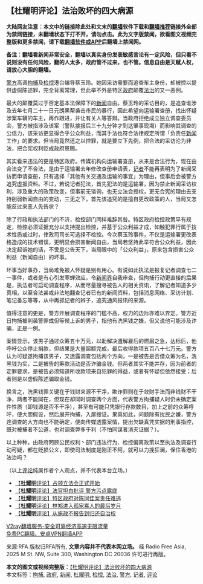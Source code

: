  <h2>【杜耀明评论】法治败坏的四大病源</h2> <p class="notice"><b>大陆网友注意：本文中的链接除此处和文末的<a href="https://github.com/bannedbook/fanqiang" >翻墙</a>软件下载和<a href="https://github.com/killgcd/justmysocks/blob/master/README.md">翻墙推荐</a>链接外全部为禁网链接，未翻墙状态下打不开，请勿点击。此为文字版禁闻，欲看图文视频完整版和更多禁闻，请下载<a href="https://github.com/bannedbook/fanqiang">翻墙软件或APP</a>后翻墙上禁闻网。</p><p>备注：翻墙看新闻非常安全，翻墙以真实身份发表敏感言论有一定风险，但只看不说则没有任何风险，翻的人太多，政府管不过来，也不管。信息自由是天赋人权，请放心大胆的翻墙。</b></p>  <div class="entry"> <p><a href="https://www.bannedbook.org/bnews/tag/%e8%ad%a6%e6%96%b9/" class="st_tag internal_tag" rel="tag" title="标签 警方 下的日志">警方</a>高调<a href="https://www.bannedbook.org/bnews/tag/%E6%8B%98%E6%8D%95/" class="st_tag internal_tag" rel="tag" title="标签 拘捕 下的日志">拘捕</a>及<a href="https://www.bannedbook.org/bnews/tag/%E6%A3%80%E6%8E%A7/" class="st_tag internal_tag" rel="tag" title="标签 检控 下的日志">检控</a>港台编导蔡玉玲。她因采访需要而追查车主身份，却被控以提供虚假陈述罪，完全背离常理，但此举不外是特区<a href="https://www.bannedbook.org/bnews/tag/%e6%94%bf%e5%ba%9c/" class="st_tag internal_tag" rel="tag" title="标签 政府 下的日志">政府</a>颠覆<a href="https://www.bannedbook.org/bnews/tag/%e6%b3%95%e6%b2%bb/" class="st_tag internal_tag" rel="tag" title="标签 法治 下的日志">法治</a>的又一恶例。</p> <p>最大的颠覆莫过于否定基本法保障下的<span class='wp_keywordlink_affiliate'><a href="https://www.bannedbook.org/" title="新闻">新闻</a></span>自由。蔡玉玲的采访目的，是追查谁涉及去年七月二十一日元朗黑帮袭击市民的暴行，因此希望向运输署查册，找出怀疑涉案车辆的车主，再作跟进，并让有关人等答辩。当政府拒绝成立独立调查委员会，警方被指涉及该案（警队接报后三十九分钟才到达肇事现塲）而影响其调查的公信力，该采访更显得合乎公众利益，而其手法也符合法律规定所谓「负责任<a href="https://www.bannedbook.org/bnews/tag/%E6%96%B0%E9%97%BB/" class="st_tag internal_tag" rel="tag" title="标签 新闻 下的日志">新闻</a>工作」的要求。但当局竟然还之以控罪，就是要立下先例，把合法的采访沦为非法，把合宪权利贬成政府恩赐。</p>  <p>其实看来违法的更是特区政府。传媒机构向运输署查册，从来是合法行为，现在由合法变了不合法，是由于运输署去年修改查册申请表，<a href="https://www.bannedbook.org/bnews/tag/%E8%AE%B0%E8%80%85/" class="st_tag internal_tag" rel="tag" title="标签 记者 下的日志">记者</a>不能再表明为了新闻采访而申请查册，只有选择「其他有关交通及运输的事宜」为理由，但事后会被警方追究虚报资料。不过，若说记者犯法，首先犯法的是运输署，因为禁止新闻采访权利，涉及重大的政策改变，但事前无谘询，也无立法会授权，更无合宪的理由去支持削弱新闻自由的变动，三无之下，首先该追究的是擅自更改政策的人，当局又怎能反过来恶人先告状？</p> <p>除了行政和执法部门的不济，检控部门同样难辞其咎。特区政府检控政策早有规定，检控必须证据充分以支持提出检控，并基于公众利益才成，如触犯罪行属于技术性质或过时，律政司司长可选择不检控。今次蔡玉玲事件，不仅是运输署更改表格造成的技术错误，更明显会损害新闻自由，当局若坚持此举符合公众利益，因此决定起诉她的话，不啻是公告天下，当局眼中的「公众利益」，原来包含损害公众利益（新闻自由）的坏事。</p>  <p>坏事当好事办，当局难免被人怀疑是别有用心。有说如此执法是报复记者调查七二一事件，或者是有心引发寒蝉效应，令<span class='wp_keywordlink'><a href="https://www.bannedbook.org/forum2/topic805.html" title="新闻与官场的内幕故事：新闻界" target="_blank">新闻界</a></span>自我审查，但拘捕行动更直接的后果是，执法者可启动调查程序，从而尽量搜寻被告人的相关资讯，了解记者知道多少真相，以至合法甚或非法地翻查记者已有的新闻资料，包括消息网络、采访计划、笔记备忘等等，从中再抓记者的辫子，追究通风报讯的来源。</p> <p>值得注意的更是，警方开展调查程序的门槛不高，权力的边际亦难以界定。警方近日拘捕被判袭警罪成但等候上诉的男子，指他有洗黑钱之嫌，但又说他可能涉及诈骗，正是一例。</p>  <p>案情显示，该男子通过众筹五十万元，以助解决遭解雇后的燃眉之急，达标后，他呼吁公众停止捐款，但结果是大量超额完成，最后收得款项五百八十七万元。警方认为可疑遂拘捕该男子，又透露调查包括两个方向，一是被告是否借众筹为名，洗黑钱为实，二是被告的筹款活动是否诈骗金钱。但两者其实不能并存，因为前者的定罪要求，是被告必须知道所收款项来自犯罪的得益，或者有怀疑但依然接受；后者则是以虚假陈述骗取金钱。</p> <p>换言之，洗黑钱罪关键在于钱财来源不干净，欺诈罪则在于敛财手法而非钱财不干净，两者不能同在，但现在却同时调查两个方面，代表警方拘捕疑人时仍未确定案件性质（即钱源是否不干净），甚至有可能只凭银行存款数目，加上之前的众筹呼吁，便大胆假设，然后展开拘捕，入屋搜证。果真如此，问题除有扰民之嫌，警方连调查的大方向也不能确定，便向传媒透露案情，提出欠缺真凭实据的刑事指控，既对被捕者不公道，也对调查弊多于利（不怕同谋者消灭证据？）。</p>  <p>以上种种，由政府罔顾公民权利丶部门违法行为、检控偏离政策以至执法及调查行动可疑，都在贬损公义，即使司法制度是刚正不阿，就可以力挽狂澜，保住香港的法治吗？</p> <p>（以上<span class='wp_keywordlink_affiliate'><a href="https://www.bannedbook.org/bnews/comments/" title="新闻评论" target="_blank">评论</a></span>纯属作者个人观点，并不代表本台立场。）</p> <ul class='op-related-articles' title='相关阅读'> <li><a href='https://www.bannedbook.org/bnews/comments/20201112/1430040.html' target='_blank'>【<b>杜耀明</b>评论】占领立法会正式开始</a></li> <li><a href='https://www.bannedbook.org/bnews/comments/20201105/1426365.html' target='_blank'>【<b>杜耀明</b>评论】法官坦白批评 警方污点露底</a></li> <li><a href='https://www.bannedbook.org/bnews/comments/20201029/1422345.html' target='_blank'>【<b>杜耀明</b>评论】特区政府对陈同佳案责任难逃</a></li> <li><a href='https://www.bannedbook.org/bnews/comments/20201022/1418424.html' target='_blank'>【<b>杜耀明</b>评论】林郑进入孤家寡人的最后岁月</a></li> <li><a href='https://www.bannedbook.org/bnews/comments/20201015/1414373.html' target='_blank'>【<b>杜耀明</b>评论】从施政不报告到归还自治权</a></li> </ul> <p class="texttj"> <a href="https://www.bannedbook.org/forum23/topic22702.html" target="_blank">V2ray翻墙服务-安全可靠经济高速无限流量</a><br/> <a href="https://github.com/bannedbook/fanqiang/wiki/%E7%A6%81%E9%97%BB%E7%BD%91%E5%AE%89%E5%8D%93%E7%BF%BB%E5%A2%99%E6%96%B0%E9%97%BBAPP" target="_blank">免费PC翻墙、安卓VPN翻墙APP</a></p><p>来源:RFA  版权归RFA所有, <strong>文章内容并不代表本网立场。</strong>  经 Radio Free Asia, 2025 M St. NW, Suite 300, Washington DC 20036 许可进行再版。</p><a name='sharetosocial'></a>       <div><b>本文的图文或视频完整版</b>：<a href='https://www.bannedbook.org/bnews/comments/20201119/1433623.html'>【杜耀明评论】法治败坏的四大病源</a></div>  </div><!--END ENTRY--> <div class="postfooter"> <div>本文标签：<a href="https://www.bannedbook.org/bnews/tag/%E6%8B%98%E6%8D%95/" rel="tag">拘捕</a>, <a href="https://www.bannedbook.org/bnews/tag/%e6%94%bf%e5%ba%9c/" rel="tag">政府</a>, <a href="https://www.bannedbook.org/bnews/tag/%E6%96%B0%E9%97%BB/" rel="tag">新闻</a>, <a href="https://www.bannedbook.org/bnews/tag/%E6%9D%9C%E8%80%80%E6%98%8E/" rel="tag">杜耀明</a>, <a href="https://www.bannedbook.org/bnews/tag/%E6%A3%80%E6%8E%A7/" rel="tag">检控</a>, <a href="https://www.bannedbook.org/bnews/tag/%e6%b3%95%e6%b2%bb/" rel="tag">法治</a>, <a href="https://www.bannedbook.org/bnews/tag/%e8%ad%a6%e6%96%b9/" rel="tag">警方</a>, <a href="https://www.bannedbook.org/bnews/tag/%E8%AE%B0%E8%80%85/" rel="tag">记者</a>, <a href="https://www.bannedbook.org/bnews/tag/%E8%AF%84%E8%AE%BA/" rel="tag">评论</a></div>  </div><!--END POSTFOOTER--> 